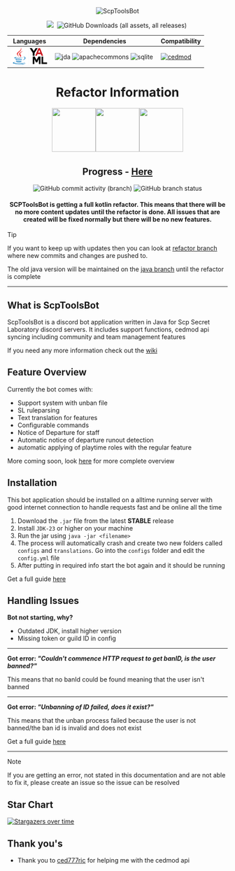 <div align="center">
  <img src="https://github.com/user-attachments/assets/6529281b-d5ef-46ea-b0f2-7c63e1cdcdd5" height="240" width="200" alt="ScpToolsBot" title="ScpToolsBot"/>

  <a href="https://github.com/Vxrpenter/SCPToolsBot/releases"><img src="https://img.shields.io/github/v/release/Vxrpenter/SCPToolsBot?include_prereleases&sort=date&display_name=tag&style=for-the-badge&label=LATEST%20RELEASE&color=%23c9631f"/></a>&nbsp;
  ![GitHub Downloads (all assets, all releases)](https://img.shields.io/github/downloads/vxrpenter/ScpToolsBot/total?style=for-the-badge&color=%23c9631f)&nbsp;

  | Languages                                                                                                                                                                                                                                                                                    | Dependencies                                                                                                                                                                                                                                                                                                                                                                                                                                                              | Compatibility                                                                                                                   |
  |----------------------------------------------------------------------------------------------------------------------------------------------------------------------------------------------------------------------------------------------------------------------------------------------|---------------------------------------------------------------------------------------------------------------------------------------------------------------------------------------------------------------------------------------------------------------------------------------------------------------------------------------------------------------------------------------------------------------------------------------------------------------------------|---------------------------------------------------------------------------------------------------------------------------------|
  | <img src="https://github.com/devicons/devicon/blob/master/icons/java/java-original.svg" title="Java" alt="Java" width="40" height="40"/>&nbsp;<img src="https://github.com/devicons/devicon/blob/master/icons/yaml/yaml-original.svg" title="yaml" alt="yaml" width="40" height="40"/>&nbsp; | <img src="https://raw.githubusercontent.com/discord-jda/JDA/refs/heads/assets/assets/readme/logo.png" title="jda" alt="jda" width="40" height="40"/>&nbsp;<img src="https://www.apache.org/foundation/press/kit/feather.png" title="apachecommons" alt="apachecommons" width="40" height="40"/>&nbsp;<img src="https://creazilla-store.fra1.digitaloceanspaces.com/icons/3257055/file-type-sqlite-icon-md.png" title="sqlite" alt="sqlite" width="50" height="50"/>&nbsp; | <a href="https://cedmod.nl/"><img src="https://avatars.githubusercontent.com/u/64701232?s=48&v=4" title="cedmod" alt="cedmod" width="50" height="50"/></a>&nbsp; |
  
</div>

<div align="center">
  <h1>Refactor Information</h1>

  
  <img src="https://cdn.jsdelivr.net/gh/devicons/devicon@latest/icons/java/java-original.svg" width="100" height="100"/><img src="https://img.icons8.com/?size=100&id=11759&format=png&color=FFFFFF" width="100" height="100"/><img src="https://cdn.jsdelivr.net/gh/devicons/devicon@latest/icons/kotlin/kotlin-original.svg" width="100" height="100"/>

  ## Progress - [Here](https://github.com/Vxrpenter/SCPToolsBot/wiki/Home-%E2%80%90-V.1.0)

  ![GitHub commit activity (branch)](https://img.shields.io/github/commit-activity/w/Vxrpenter/SCPToolsBot/kotlin_refactor?style=for-the-badge&color=%239141ac&link=https%3A%2F%2Fgithub.com%2FVxrpenter%2FSCPToolsBot%2Ftree%2Fkotlin_refactor&logo=kotlin)
  ![GitHub branch status](https://img.shields.io/github/checks-status/Vxrpenter/SCPToolsBot/kotlin_refactor?style=for-the-badge&logo=kotlin&color=%239141ac)


  <h4>SCPToolsBot is getting a full kotlin refactor. This means that there will be no more content updates until the refactor is done. All issues that are created will be fixed normally but there will be no new features.</h4>
</div>

> [!TIP]
  > If you want to keep up with updates then you can look at [refactor branch](https://github.com/Vxrpenter/SCPToolsBot/tree/kotlin_refactor) where new commits and changes are pushed to.
  >
  > The old java version will be maintained on the [java branch](https://github.com/Vxrpenter/SCPToolsBot/tree/java-old) until the refactor is complete

---

## What is ScpToolsBot
ScpToolsBot is a discord bot application written in Java for Scp Secret Laboratory discord servers. It includes support functions, cedmod api syncing including community and team management features

If you need any more information check out the [wiki](https://github.com/Vxrpenter/SCPToolsBot/wiki)

## Feature Overview
Currently the bot comes with:
- Support system with unban file
- SL ruleparsing
- Text translation for features
- Configurable commands
- Notice of Departure for staff
- Automatic notice of departure runout detection
- automatic applying of playtime roles with the regular feature

More coming soon, look [here](https://github.com/Vxrpenter/SCPToolsBot/wiki/Feature-Overview) for more complete overview

## Installation
This bot application should be installed on a alltime running server with good internet connection to handle requests fast and be online all the time

1. Download the `.jar` file from the latest **STABLE** release
2. Install `JDK-23` or higher on your machine
3. Run the jar using `java -jar <filename>`
4. The process will automatically crash and create two new folders called `configs` and `translations`. Go into the `configs` folder and edit the `config.yml` file
5. After putting in required info start the bot again and it should be running

Get a full guide [here](https://github.com/Vxrpenter/SCPToolsBot/wiki/Installation)
## Handling Issues
**Bot not starting, why?**
- Outdated JDK, install higher version
- Missing token or guild ID in config

---

**Got error: _"Couldn't commence HTTP request to get banID, is the user banned?"_**

This means that no banId could be found meaning that the user isn't banned

---

**Got error: _"Unbanning of <ID> ID failed, does it exist?"_**

This means that the unban process failed because the user is not banned/the ban id is invalid and does not exist

Get a full guide [here](https://github.com/Vxrpenter/SCPToolsBot/wiki/Issue-Handling)

---

> [!NOTE]
> If you are getting an error, not stated in this documentation and are not able to fix it, please create an issue so the issue can be resolved

## Star Chart
[![Stargazers over time](https://starchart.cc/Vxrpenter/SCPToolsBot.svg?variant=dark)](https://starchart.cc/Vxrpenter/SCPToolsBot)

## Thank you's
- Thank you to [ced777ric](https://github.com/ced777ric) for helping me with the cedmod api
